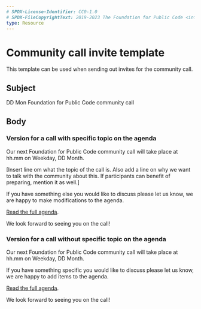 ```yaml
---
# SPDX-License-Identifier: CC0-1.0
# SPDX-FileCopyrightText: 2019-2023 The Foundation for Public Code <info@publiccode.net>
type: Resource
---
```


# Community call invite template

This template can be used when sending out invites for the community call.

## Subject

DD Mon Foundation for Public Code community call

## Body

### Version for a call with specific topic on the agenda

Our next Foundation for Public Code community call will take place at hh.mm on Weekday, DD Month.

[Insert line om what the topic of the call is.
Also add a line on why we want to talk with the community about this.
If participants can benefit of preparing, mention it as well.]

If you have something else you would like to discuss please let us know, we are happy to make modifications to the agenda.

[Read the full agenda](https://hackmd.io/-OegeqvoThCbAsw3c3gIjw?view).

We look forward to seeing you on the call!

### Version for a call without specific topic on the agenda

Our next Foundation for Public Code community call will take place at hh.mm on Weekday, DD Month.

If you have something specific you would like to discuss please let us know, we are happy to add items to the agenda.

[Read the full agenda](https://hackmd.io/-OegeqvoThCbAsw3c3gIjw?view).

We look forward to seeing you on the call!
